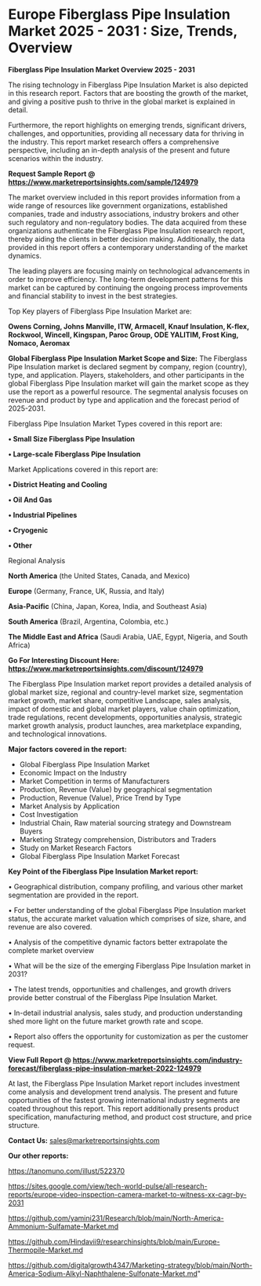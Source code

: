 # Europe Fiberglass Pipe Insulation Market 2025 - 2031 : Size, Trends, Overview

<Strong> Fiberglass Pipe Insulation Market Overview 2025 - 2031</strong>

The rising technology in Fiberglass Pipe Insulation Market is also depicted in this research report. Factors that are boosting the growth of the market, and giving a positive push to thrive in the global market is explained in detail.

Furthermore, the report highlights on emerging trends, significant drivers, challenges, and opportunities, providing all necessary data for thriving in the industry. This report market research offers a comprehensive perspective, including an in-depth analysis of the present and future scenarios within the industry.

<strong>Request Sample Report @ <a href=https://www.marketreportsinsights.com/sample/124979>https://www.marketreportsinsights.com/sample/124979</a></strong>

The market overview included in this report provides information from a wide range of resources like government organizations, established companies, trade and industry associations, industry brokers and other such regulatory and non-regulatory bodies. The data acquired from these organizations authenticate the Fiberglass Pipe Insulation research report, thereby aiding the clients in better decision making. Additionally, the data provided in this report offers a contemporary understanding of the market dynamics.

The leading players are focusing mainly on technological advancements in order to improve efficiency. The long-term development patterns for this market can be captured by continuing the ongoing process improvements and financial stability to invest in the best strategies.

Top Key players of Fiberglass Pipe Insulation Market are:

<strong>Owens Corning, Johns Manville, ITW, Armacell, Knauf Insulation, K-flex, Rockwool, Wincell, Kingspan, Paroc Group, ODE YALITIM, Frost King, Nomaco, Aeromax</strong>

<strong><b>Global Fiberglass Pipe Insulation Market Scope and Size:</b></strong>
The Fiberglass Pipe Insulation market is declared segment by company, region (country), type, and application. Players, stakeholders, and other participants in the global Fiberglass Pipe Insulation market will gain the market scope as they use the report as a powerful resource. The segmental analysis focuses on revenue and product by type and application and the forecast period of 2025-2031.

Fiberglass Pipe Insulation Market Types covered in this report are:

<strong>• Small Size Fiberglass Pipe Insulation

• Large-scale Fiberglass Pipe Insulation</strong>

Market Applications covered in this report are:

<strong>• District Heating and Cooling

• Oil And Gas

• Industrial Pipelines

• Cryogenic

• Other</strong> 

Regional Analysis

<strong>North America</strong> (the United States, Canada, and Mexico)

<strong>Europe</strong> (Germany, France, UK, Russia, and Italy)

<strong>Asia-Pacific</strong> (China, Japan, Korea, India, and Southeast Asia)

<strong>South America</strong> (Brazil, Argentina, Colombia, etc.)

<strong>The Middle East and Africa</strong> (Saudi Arabia, UAE, Egypt, Nigeria, and South Africa)

<strong>Go For Interesting Discount Here: <a href=https://www.marketreportsinsights.com/discount/124979>https://www.marketreportsinsights.com/discount/124979</a></strong>

The Fiberglass Pipe Insulation market report provides a detailed analysis of global market size, regional and country-level market size, segmentation market growth, market share, competitive Landscape, sales analysis, impact of domestic and global market players, value chain optimization, trade regulations, recent developments, opportunities analysis, strategic market growth analysis, product launches, area marketplace expanding, and technological innovations.

<strong><b>Major factors covered in the report:</b></strong>
<ul>
  <li>Global Fiberglass Pipe Insulation Market </li>
  <li>Economic Impact on the Industry</li>
  <li>Market Competition in terms of Manufacturers</li>
  <li>Production, Revenue (Value) by geographical segmentation</li>
  <li>Production, Revenue (Value), Price Trend by Type</li>
  <li>Market Analysis by Application</li>
  <li>Cost Investigation</li>
  <li>Industrial Chain, Raw material sourcing strategy and Downstream Buyers</li>
  <li>Marketing Strategy comprehension, Distributors and Traders</li>
  <li>Study on Market Research Factors</li>
  <li>Global Fiberglass Pipe Insulation Market Forecast</li>
</ul>

<strong><b>Key Point of the Fiberglass Pipe Insulation Market report:</b></strong>

• Geographical distribution, company profiling, and various other market segmentation are provided in the report.

• For better understanding of the global Fiberglass Pipe Insulation market status, the accurate market valuation which comprises of size, share, and revenue are also covered.

• Analysis of the competitive dynamic factors better extrapolate the complete market overview

• What will be the size of the emerging Fiberglass Pipe Insulation market in 2031?

• The latest trends, opportunities and challenges, and growth drivers provide better construal of the Fiberglass Pipe Insulation Market.

• In-detail industrial analysis, sales study, and production understanding shed more light on the future market growth rate and scope.

• Report also offers the opportunity for customization as per the customer request.

<strong><b>View Full Report @ <a href=https://www.marketreportsinsights.com/industry-forecast/fiberglass-pipe-insulation-market-2022-124979>https://www.marketreportsinsights.com/industry-forecast/fiberglass-pipe-insulation-market-2022-124979</a></b></strong>


At last, the Fiberglass Pipe Insulation Market report includes investment come analysis and development trend analysis. The present and future opportunities of the fastest growing international industry segments are coated throughout this report. This report additionally presents product specification, manufacturing method, and product cost structure, and price structure.

<strong>Contact Us:</strong>
sales@marketreportsinsights.com

<strong>Our other reports:</strong>

<a href=https://tanomuno.com/illust/522370>https://tanomuno.com/illust/522370</a>

<a href=https://sites.google.com/view/tech-world-pulse/all-research-reports/europe-video-inspection-camera-market-to-witness-xx-cagr-by-2031>https://sites.google.com/view/tech-world-pulse/all-research-reports/europe-video-inspection-camera-market-to-witness-xx-cagr-by-2031</a>

<a href=https://github.com/yamini231/Research/blob/main/North-America-Ammonium-Sulfamate-Market.md>https://github.com/yamini231/Research/blob/main/North-America-Ammonium-Sulfamate-Market.md</a>

<a href=https://github.com/Hindavii9/researchinsights/blob/main/Europe-Thermopile-Market.md>https://github.com/Hindavii9/researchinsights/blob/main/Europe-Thermopile-Market.md</a>

<a href=https://github.com/digitalgrowth4347/Marketing-strategy/blob/main/North-America-Sodium-Alkyl-Naphthalene-Sulfonate-Market.md>https://github.com/digitalgrowth4347/Marketing-strategy/blob/main/North-America-Sodium-Alkyl-Naphthalene-Sulfonate-Market.md</a>"
